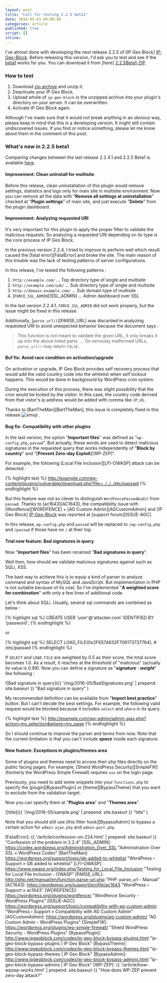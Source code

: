 ```yaml
---
layout: post
title: "Call for testing 2.2.5 beta1"
date: 2016-05-03 00:00:00
categories: article
published: true
script: []
inline:
---
```


I've almost done with devoloping the next release 2.2.5 of [IP Geo Block]
[IP-Geo-Block]. Before releasing this version, I'd ask you to test and see 
if the [beta1][2.2.5Beta1] works for you. You can download it from [here]
[2.2.5Beta1-ZIP].

<!--more-->

### How to test ###

1. Download [zip archive][2.2.5Beta1-ZIP] and unzip it.
2. Deactivate your IP Geo Block.
3. Upload whole of `ip-geo-block` in the unzipped archive into your plugin's 
   directory on your server. It can be overwritten.
4. Activate IP Geo Block again.

Although I've made sure that it would not break anything in an obvious way, 
please keep in mind that this is a developing version. It might still contain 
undiscovered issues. If you find or notice something, please let me know about 
them in the comment of this post.

### What's new in 2.2.5 beta1 ###

Comparing changes between the last release 2.2.4.1 and 2.2.5 Beta1 is available
[here][2.2.5Beta1Diff].

#### Improvement: Clean uninstall for multisite ####

Before this release, clean uninstallation of this plugin would remove settings,
statistics and logs only for main site in multisite environment. Now you can 
remove all the data with "**Remove all settings at uninstallation**" checked at
"**Plugin settings**" of main site, and just execute "**Delete**" from the 
plugin dashboard.

#### Improvement: Analyzing requested URI ####

It's very important for this plugin to apply the proper filter to validate the 
malicious requests. So analyzing a requested URI depending on its type is the 
core process of IP Geo Block.

In the previous version 2.2.4, I tried to improve to perform well which result
caused the [fatal error][FatalError] and broke the site. The main reason of
this trouble was the lack of testing patterns of server configurations.

In this release, I've tested the following patterns :

1. `http://example.com/` ... Top directory type of single and multisite
2. `http://example.com/sub/` ... Sub directory type of single and multisite
3. `http://domain.example.com/` ... Sub domain type of multisite
4. [`FORCE_SSL_ADMIN`][SSL_ADMIN] ... Admin dashboard over SSL

In the last version 2.2.4.1, `FORCE_SSL_ADMIN` did not work properly, but the 
issue might be fixed in this release.

Additionally, [`parse_url()`][PARSE_URL] was discarded in analyzing requested 
URI to avoid unexpected behavior because the document says :

> This function is not meant to validate the given URL, it only breaks it up 
> into the above listed parts.
> ... 
> On seriously malformed URLs, `parse_url()` may return `FALSE`.

#### Buf fix: Avoid race condition on activation/upgrade ####

On activation or upgrade, IP Geo Block provides self recovery process that 
would add the valid country code into the whitelist when self lockout happens.
This would be done in background by WordPress cron system.

During the execution of this process, there was slight possibility that the 
cron would be kicked by the visitor. In this case, the country code derived 
from that vistor's ip address would be added with comma like `JP,US`.

Thanks to [BartTheMan][BartTheMan], this issue is completely fixed in this 
release <span class="emoji">
![emoji](https://assets-cdn.github.com/images/icons/emoji/unicode/1f604.png)
</span> .

#### Bug fix: Compatibility with other plugins ####

In the last version, the option "**Important files**" was defined as 
"`wp-config.php,passwd`". But actually, these words are used to detect 
malicious signatures in the requested query that works independently of 
"**Block by country**" and "[**Prevent Zero-day Exploit**][WP-ZEP]".

For example, the following [Local File Inclusion][LFI-OWASP] attack can be 
detected :

{% highlight text %}
http://example.com/wp-content/plugins/vulnerable/download.php?file=../../../etc/passwd
{% endhighlight %}

But this feature was not so clever to distinguish `WordfencePasswdAudit` 
from `passwd`. Thanks to [ac1643][AC1643], the compatibility issue with 
[Wordfence][WORDFENCE] + [AG Custom Admin][AGCustomAdmin] and [IP Geo Block]
[IP-Geo-Block] was reported at [support forum][ISSUE-AGC].

In this release, `wp-config.php` and `passwd` will be replaced to 
`/wp-config.php` and `/passwd` if those have no `/` at their top.

#### Trial new feature: Bad signatures in query ####

Now "**Important files**" has been renamed "**Bad signatures in query**".

Well then, how should we validate malicious signatures against such as SQLi, 
XSS.

The bast way to achieve this is to equip a kind of parser to analyze command 
and syntax of MySQL and JavaScript. But implementation in PHP is not suitable 
because of its cost. So I've implemented "**A weighted score for combination**"
with only a few lines of additional code.

Let's think about SQLi. Usually, several sql commands are combined as below :

{% highlight sql %}
CREATE USER 'user'@'attacker.com' IDENTIFIED BY 'password';
{% endhighlight %}

or

{% highlight sql %}
SELECT LOAD_FILE(0x2F6574632F706173737764); # /etc/passwd
{% endhighlight %}

If `SELECT` and `LOAD_FILE` are weighted by 0.5 as their score, the total 
score becomes 1.0. As a result, it reaches at the threshold of "malicious" 
(actually its value is 0.99). Now you can define a signature as 
"***signature*** : ***weight***" like following :

![Bad signature in query]({{ '/img/2016-05/BadSignatures.png' | prepend: site.baseurl }}
 "Bad signature in query"
)

My recommended definition can be available from "**Import best practice**" 
button. But I can't decide the best settings. For example, the following valid 
request would be blocked because it includes `select` and `where` in its query.

{% highlight text %}
http://example.com/wp-admin/admin-ajax.php?action=my_selection&where=my_page
{% endhighlight %}

So I should continue to improve the parser and terms from now. Note that the 
current limitation is that you can't include ***space*** inside each signature.

#### New feature: Exceptions in plugins/themes area ####

Some of plugins and themes need to access their php files directly on the 
public facing pages. For example, [Shield WordPress Security][SimpleFW] 
(formerly the WordPress Simple Firewall) requires `xxx` on the login page.

Previously, you need to add some snippets into your `functions.php` to specify
the [plugin][BypassPlugin] or [theme][BypassTheme] that you want to exclude 
from the validation target.

Now you can specify them at "**Plugins area**" and "**Themes area**".

![title]({{ '/img/2016-05/sample.png' | prepend: site.baseurl }}
 "title"
)

Note that you should still use [this filter hook][BypassAdmin] to bypass a 
certain action for `admin-ajax.php` and `admin-post.php`.

[IP-Geo-Block]:   https://wordpress.org/plugins/ip-geo-block/ "WordPress › IP Geo Block « WordPress Plugins"
[2.2.5Beta1]:     https://github.com/tokkonopapa/WordPress-IP-Geo-Block/tree/2.2.5b1 "GitHub - tokkonopapa/WordPress-IP-Geo-Block at 2.2.5b1"
[2.2.5Beta1-ZIP]: https://github.com/tokkonopapa/WordPress-IP-Geo-Block/archive/2.2.5b1.zip "GitHub - tokkonopapa/WordPress-IP-Geo-Block/archive/2.2.5b.zip"
[2.2.5Beta1Diff]: https://github.com/tokkonopapa/WordPress-IP-Geo-Block/compare/2.2.4.1...2.2.5b1 "Comparing 2.2.4.1...2.2.5b1 - tokkonopapa/WordPress-IP-Geo-Block - GitHub"
[FatalError]:     {{ '/article/confession-on-224.html' | prepend: site.baseurl }} "Confession of the problem in 2.2.4"
[SSL_ADMIN]:      https://codex.wordpress.org/Administration_Over_SSL "Administration Over SSL « WordPress Codex"
[BartTheMan]:     https://wordpress.org/support/topic/gb-added-to-whitelist "WordPress › Support » GB added to whitelist"
[LFI-OWASP]:      https://www.owasp.org/index.php/Testing_for_Local_File_Inclusion "Testing for Local File Inclusion - OWASP"
[PARSE_URL]:      http://php.net/manual/en/function.parse-url.php "PHP: parse_url - Manual"
[AC1643]:         https://wordpress.org/support/profile/ac1643 "WordPress › Support » ac1643"
[WORDFENCE]:      https://wordpress.org/plugins/wordfence/ "Wordfence Security - WordPress Plugins"
[ISSUE-AGC]:      https://wordpress.org/support/topic/compatibility-with-ag-custom-admin "WordPress › Support » Compatibility with AG Custom Admin"
[AGCustomAdmin]:  https://wordpress.org/plugins/ag-custom-admin/ "AG Custom Admin - WordPress Plugins"
[SimpleFW]:       https://wordpress.org/plugins/wp-simple-firewall/ "Shield WordPress Security - WordPress Plugins"
[BypassPlugin]:   http://www.ipgeoblock.com/codex/ip-geo-block-bypass-plugins.html "ip-geo-block-bypass-plugins | IP Geo Block"
[BypassTheme]:    http://www.ipgeoblock.com/codex/ip-geo-block-bypass-themes.html "ip-geo-block-bypass-themes | IP Geo Block"
[BypassAdmin]:    http://www.ipgeoblock.com/codex/ip-geo-block-bypass-admins.html "ip-geo-block-bypass-admins | IP Geo Block"
[WP-ZEP]:         {{ '/article/how-wpzep-works.html' | prepend: site.baseurl }} "How does WP-ZEP prevent zero-day attack?"
